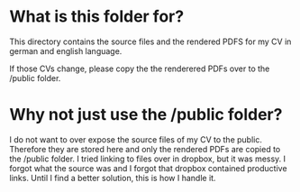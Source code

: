 # What is this folder for?

This directory contains the source files and the rendered PDFS for my CV in german and english language.

If those CVs change, please copy the the renderered PDFs over to the /public folder.

# Why not just use the /public folder?

I do not want to over expose the source files of my CV to the public. Therefore they are stored here and only the rendered PDFs are copied to the /public folder.
I tried linking to files over in dropbox, but it was messy. I forgot what the source was and I forgot that dropbox contained productive links.
Until I find a better solution, this is how I handle it.
